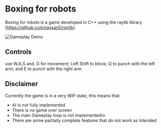 ﻿# Boxing for robots
Boxing for robots is a game developed in C++ using the raylib library (https://github.com/raysan5/raylib).

![Gameplay Demo](https://github.com/user-attachments/assets/7c3e3661-4517-4ab1-9f3b-59792e516233)

## Controls
use W,A,S and, D for movement; Left Shift to block; Q to punch with the left arm; and E to punch with the right arm

## Disclaimer
Currently the game is in a very WIP state, this means that:
<ul>
  <li>
  AI is not fully implemented
  </li>
  <li>
There is no game over screen
  </li>
  <li>
The main Gameplay loop is not implemented\n
  </li>
  <li>
There are some partially complete features that do not work as intended
  </li>
</ul>
